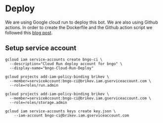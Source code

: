 # Deploy

We are using Google cloud run to deploy this bot. We are also using Github actions. In order to create the Dockerfile and the Github action script we followed this [blog post](https://cloud.google.com/community/tutorials/cicd-cloud-run-github-actions).

## Setup service account

```
gcloud iam service-accounts create bngo-ci \
  --description="Cloud Run deploy account for bngo" \
  --display-name="bngo-Cloud-Run-Deploy"

gcloud projects add-iam-policy-binding brikev \
  --member=serviceAccount:bngo-ci@brikev.iam.gserviceaccount.com \
  --role=roles/run.admin

gcloud projects add-iam-policy-binding brikev \
  --member=serviceAccount:bngo-ci@brikev.iam.gserviceaccount.com \
  --role=roles/storage.admin

gcloud iam service-accounts keys create key.json \
    --iam-account bngo-ci@brikev.iam.gserviceaccount.com
```
